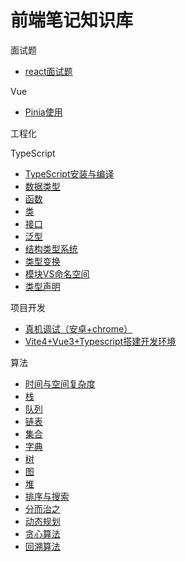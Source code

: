 # 前端笔记知识库

面试题
- [react面试题](/fe/interview/react)

Vue
- [Pinia使用](/fe/vue/Pinia使用)

工程化

TypeScript
- [TypeScript安装与编译](/fe/typescript/01.TypeScript安装与编译)
- [数据类型](/fe/typescript/02.数据类型)
- [函数](/fe/typescript/03.函数)
- [类](/fe/typescript/04.类)
- [接口](/fe/typescript/05.接口)
- [泛型](/fe/typescript/06.泛型)
- [结构类型系统](/fe/typescript/08.结构类型系统)
- [类型变换](/fe/typescript/09.类型变换)
- [模块VS命名空间](/fe/typescript/10.模块VS命名空间)
- [类型声明](/fe/typescript/11.类型声明)

项目开发
- [真机调试（安卓+chrome）](/fe/projects/真机调试（安卓+Chrome）)
- [Vite4+Vue3+Typescript搭建开发环境](/fe/projects/Vite4+Vue3+Typescript搭建开发环境)

算法
- [时间与空间复杂度](/fe/alg/complexity)
- [栈](/fe/alg/stack)
- [队列](/fe/alg/queue)
- [链表](/fe/alg/linkList)
- [集合](/fe/alg/set)
- [字典](/fe/alg/map)
- [树](/fe/alg/tree)
- [图](/fe/alg/graph)
- [堆](/fe/alg/heap)
- [排序与搜索](/fe/alg/排序与搜索)
- [分而治之](/fe/alg/分而治之)
- [动态规划](/fe/alg/动态规划)
- [贪心算法](/fe/alg/贪心算法)
- [回溯算法](/fe/alg/回溯算法)